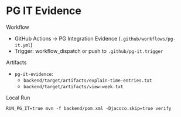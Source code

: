 # PG IT Evidence

Workflow
- GitHub Actions → PG Integration Evidence (`.github/workflows/pg-it.yml`)
- Trigger: workflow_dispatch or push to `.github/pg-it.trigger`

Artifacts
- `pg-it-evidence`:
  - `backend/target/artifacts/explain-time-entries.txt`
  - `backend/target/artifacts/view-week.txt`

Local Run
```
RUN_PG_IT=true mvn -f backend/pom.xml -Djacoco.skip=true verify
```

